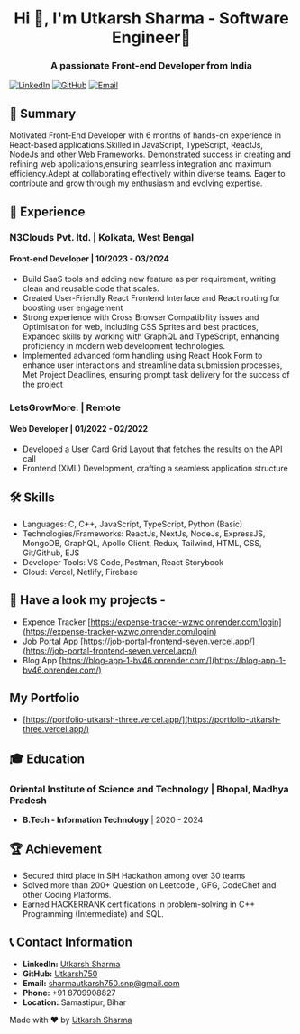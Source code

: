 
<h1 align="center">Hi 👋, I'm Utkarsh Sharma - Software Engineer🌟</h1>
<h3 align="center">A passionate Front-end Developer from India</h3>

[![LinkedIn](https://img.shields.io/badge/LinkedIn-blue?style=for-the-badge&logo=linkedin)](https://www.linkedin.com/in/utkarsh-sharma-1633701b9/)
[![GitHub](https://img.shields.io/badge/GitHub-black?style=for-the-badge&logo=github)](https://github.com/Utkarsh750/Utkarsh750)
[![Email](https://img.shields.io/badge/Email-red?style=for-the-badge&logo=gmail)](mailto:sharmautkarsh750.snp@gmail.com)

## 📜 Summary

Motivated Front-End Developer with 6 months of hands-on experience in React-based applications.Skilled in JavaScript, TypeScript, ReactJs, NodeJs and other Web Frameworks. Demonstrated success in creating and refining web applications,ensuring seamless integration and maximum efficiency.Adept at collaborating effectively within diverse teams. Eager to contribute and grow through my enthusiasm and evolving expertise.

## 💼 Experience

### N3Clouds Pvt. ltd. | Kolkata, West Bengal

#### Front-end Developer | 10/2023 - 03/2024

- Build SaaS tools and adding new feature as per requirement, writing clean and reusable code that scales.
- Created User-Friendly React Frontend Interface and React routing for boosting user engagement
- Strong experience with Cross Browser Compatibility issues and Optimisation for web, including CSS Sprites
  and best practices, Expanded skills by working with GraphQL and TypeScript, enhancing proficiency in
  modern web development technologies.
- Implemented advanced form handling using React Hook Form to enhance user interactions and streamline
  data submission processes, Met Project Deadlines, ensuring prompt task delivery for the success of the project

### LetsGrowMore. | Remote

#### Web Developer | 01/2022 - 02/2022

- Developed a User Card Grid Layout that fetches the results on the API call
- Frontend (XML) Development, crafting a seamless application structure

## 🛠️ Skills

- Languages: C, C++, JavaScript, TypeScript, Python (Basic)
- Technologies/Frameworks: ReactJs, NextJs, NodeJs, ExpressJS, MongoDB, GraphQL, Apollo Client, Redux,
  Tailwind, HTML, CSS, Git/Github, EJS
- Developer Tools: VS Code, Postman, React Storybook
- Cloud: Vercel, Netlify, Firebase

## 📂 Have a look my projects -

- Expence Tracker [https://expense-tracker-wzwc.onrender.com/login](https://expense-tracker-wzwc.onrender.com/login)
- Job Portal App [https://job-portal-frontend-seven.vercel.app/](https://job-portal-frontend-seven.vercel.app/)
- Blog App [https://blog-app-1-bv46.onrender.com/](https://blog-app-1-bv46.onrender.com/)


## My Portfolio
- [https://portfolio-utkarsh-three.vercel.app/](https://portfolio-utkarsh-three.vercel.app/)

## 🎓 Education

### Oriental Institute of Science and Technology | Bhopal, Madhya Pradesh

- **B.Tech - Information Technology** | 2020 - 2024

## 🏆 Achievement

- Secured third place in SIH Hackathon among over 30 teams
- Solved more than 200+ Question on Leetcode , GFG, CodeChef and other Coding Platforms.
- Earned HACKERRANK certifications in problem-solving in C++ Programming (Intermediate) and SQL.

## 📞 Contact Information

- **LinkedIn:** [Utkarsh Sharma](https://www.linkedin.com/in/utkarsh-sharma-1633701b9/)
- **GitHub:** [Utkarsh750](https://github.com/Utkarsh750/Utkarsh750)
- **Email:** [sharmautkarsh750.snp@gmail.com](mailto:sharmautkarsh750.snp@gmail.com)
- **Phone:** +91 8709908827
- **Location:** Samastipur, Bihar

Made with ❤️ by [Utkarsh Sharma](https://github.com/Utkarsh750)

<!-- <p align="left"> <img src="https://komarev.com/ghpvc/?username=utkarsh750&label=Profile%20views&color=0e75b6&style=flat" alt="utkarsh750" /> </p>

<p align="left"> <a href="https://twitter.com/utkarsh3015" target="blank"><img src="https://img.shields.io/twitter/follow/utkarsh3015?logo=twitter&style=for-the-badge" alt="utkarsh3015" /></a> </p>

- 🌱 I’m currently learning **Typescript ,ReactJS ,GraphQL**

- 👨‍💻 All of my projects are available at [https://portfolio-utkarsh-three.vercel.app/](https://portfolio-utkarsh-three.vercel.app/)

- 💬 Ask me about **Web, MERN**

- 📫 How to reach me **sharmautkarsh750.snp@gmail.com**

<h3 align="left">Connect with me:</h3>
<p align="left">
<a href="https://twitter.com/utkarsh3015" target="blank"><img align="center" src="https://raw.githubusercontent.com/rahuldkjain/github-profile-readme-generator/master/src/images/icons/Social/twitter.svg" alt="utkarsh3015" height="30" width="40" /></a>
<a href="https://linkedin.com/in/utkarsh sharma" target="blank"><img align="center" src="https://raw.githubusercontent.com/rahuldkjain/github-profile-readme-generator/master/src/images/icons/Social/linked-in-alt.svg" alt="utkarsh sharma" height="30" width="40" /></a>
<a href="https://instagram.com/utkarshsharma750" target="blank"><img align="center" src="https://raw.githubusercontent.com/rahuldkjain/github-profile-readme-generator/master/src/images/icons/Social/instagram.svg" alt="utkarshsharma750" height="30" width="40" /></a>

<a href="https://www.leetcode.com/utkarsh750" target="blank"><img align="center" src="https://raw.githubusercontent.com/rahuldkjain/github-profile-readme-generator/master/src/images/icons/Social/leet-code.svg" alt="utkarsh750" height="30" width="40" /></a>

</p>

<h3 align="left">Languages and Tools:</h3>
<p align="left"> <a href="https://getbootstrap.com" target="_blank" rel="noreferrer"> <img src="https://raw.githubusercontent.com/devicons/devicon/master/icons/bootstrap/bootstrap-plain-wordmark.svg" alt="bootstrap" width="40" height="40"/> </a> <a href="https://www.cprogramming.com/" target="_blank" rel="noreferrer"> <img src="https://raw.githubusercontent.com/devicons/devicon/master/icons/c/c-original.svg" alt="c" width="40" height="40"/> </a> <a href="https://www.w3schools.com/cpp/" target="_blank" rel="noreferrer"> <img src="https://raw.githubusercontent.com/devicons/devicon/master/icons/cplusplus/cplusplus-original.svg" alt="cplusplus" width="40" height="40"/> </a> <a href="https://www.w3schools.com/css/" target="_blank" rel="noreferrer"> <img src="https://raw.githubusercontent.com/devicons/devicon/master/icons/css3/css3-original-wordmark.svg" alt="css3" width="40" height="40"/> </a> <a href="https://expressjs.com" target="_blank" rel="noreferrer"> <img src="https://raw.githubusercontent.com/devicons/devicon/master/icons/express/express-original-wordmark.svg" alt="express" width="40" height="40"/> </a> <a href="https://firebase.google.com/" target="_blank" rel="noreferrer"> <img src="https://www.vectorlogo.zone/logos/firebase/firebase-icon.svg" alt="firebase" width="40" height="40"/> </a> <a href="https://git-scm.com/" target="_blank" rel="noreferrer"> <img src="https://www.vectorlogo.zone/logos/git-scm/git-scm-icon.svg" alt="git" width="40" height="40"/> </a> <a href="https://graphql.org" target="_blank" rel="noreferrer"> <img src="https://www.vectorlogo.zone/logos/graphql/graphql-icon.svg" alt="graphql" width="40" height="40"/> </a> <a href="https://www.w3.org/html/" target="_blank" rel="noreferrer"> <img src="https://raw.githubusercontent.com/devicons/devicon/master/icons/html5/html5-original-wordmark.svg" alt="html5" width="40" height="40"/> </a> <a href="https://developer.mozilla.org/en-US/docs/Web/JavaScript" target="_blank" rel="noreferrer"> <img src="https://raw.githubusercontent.com/devicons/devicon/master/icons/javascript/javascript-original.svg" alt="javascript" width="40" height="40"/> </a> <a href="https://www.mongodb.com/" target="_blank" rel="noreferrer"> <img src="https://raw.githubusercontent.com/devicons/devicon/master/icons/mongodb/mongodb-original-wordmark.svg" alt="mongodb" width="40" height="40"/> </a> <a href="https://www.mysql.com/" target="_blank" rel="noreferrer"> <img src="https://raw.githubusercontent.com/devicons/devicon/master/icons/mysql/mysql-original-wordmark.svg" alt="mysql" width="40" height="40"/> </a> <a href="https://nodejs.org" target="_blank" rel="noreferrer"> <img src="https://raw.githubusercontent.com/devicons/devicon/master/icons/nodejs/nodejs-original-wordmark.svg" alt="nodejs" width="40" height="40"/> </a> <a href="https://postman.com" target="_blank" rel="noreferrer"> <img src="https://www.vectorlogo.zone/logos/getpostman/getpostman-icon.svg" alt="postman" width="40" height="40"/> </a> <a href="https://www.python.org" target="_blank" rel="noreferrer"> <img src="https://raw.githubusercontent.com/devicons/devicon/master/icons/python/python-original.svg" alt="python" width="40" height="40"/> </a> <a href="https://reactjs.org/" target="_blank" rel="noreferrer"> <img src="https://raw.githubusercontent.com/devicons/devicon/master/icons/react/react-original-wordmark.svg" alt="react" width="40" height="40"/> </a> <a href="https://reactnative.dev/" target="_blank" rel="noreferrer"> <img src="https://reactnative.dev/img/header_logo.svg" alt="reactnative" width="40" height="40"/> </a> <a href="https://redux.js.org" target="_blank" rel="noreferrer"> <img src="https://raw.githubusercontent.com/devicons/devicon/master/icons/redux/redux-original.svg" alt="redux" width="40" height="40"/> </a> <a href="https://sass-lang.com" target="_blank" rel="noreferrer"> <img src="https://raw.githubusercontent.com/devicons/devicon/master/icons/sass/sass-original.svg" alt="sass" width="40" height="40"/> </a> <a href="https://tailwindcss.com/" target="_blank" rel="noreferrer"> <img src="https://www.vectorlogo.zone/logos/tailwindcss/tailwindcss-icon.svg" alt="tailwind" width="40" height="40"/> </a> <a href="https://www.typescriptlang.org/" target="_blank" rel="noreferrer"> <img src="https://raw.githubusercontent.com/devicons/devicon/master/icons/typescript/typescript-original.svg" alt="typescript" width="40" height="40"/> </a> </p>

<p><img align="left" src="https://github-readme-stats.vercel.app/api/top-langs?username=utkarsh750&show_icons=true&locale=en&layout=compact" alt="utkarsh750" /></p>

<p>&nbsp;<img align="center" src="https://github-readme-stats.vercel.app/api?username=utkarsh750&show_icons=true&locale=en" alt="utkarsh750" /></p>

<p><img align="center" src="https://github-readme-streak-stats.herokuapp.com/?user=utkarsh750&" alt="utkarsh750" /></p> -->
